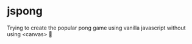 # jspong

Trying to create the popular pong game using vanilla javascript without using \<canvas\> 🤨
